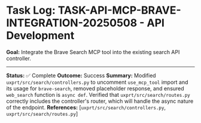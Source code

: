 # Task Log: TASK-API-MCP-BRAVE-INTEGRATION-20250508 - API Development

**Goal:** Integrate the Brave Search MCP tool into the existing search API controller.

---

**Status:** ✅ Complete
**Outcome:** Success
**Summary:** Modified `uxprt/src/search/controllers.py` to uncomment `use_mcp_tool` import and its usage for `brave-search`, removed placeholder response, and ensured `web_search` function is `async def`. Verified that `uxprt/src/search/routes.py` correctly includes the controller's router, which will handle the async nature of the endpoint.
**References:** [`uxprt/src/search/controllers.py`, `uxprt/src/search/routes.py`]
